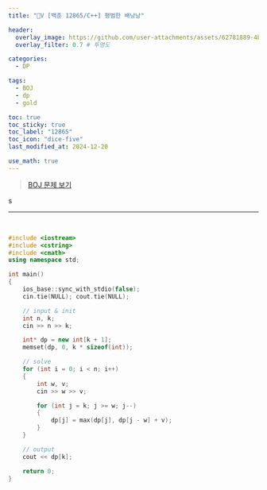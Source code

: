 ```yaml
---
title: "💛V [백준 12865/C++] 평범한 배낭낭"

header:
  overlay_image: https://github.com/user-attachments/assets/62781889-4b02-4112-a732-bd1a93de0710
  overlay_filter: 0.7 # 투명도

categories:
  - DP

tags:
  - BOJ
  - dp
  - gold

toc: true
toc_sticky: true
toc_label: "12865"
toc_icon: "dice-five"
last_modified_at: 2024-12-20

use_math: true
---
```




> [BOJ 문제 보기](https://www.acmicpc.net/problem/12865)

s
<br>

---

<br>


```c++
#include <iostream>
#include <cstring>
#include <cmath>
using namespace std;

int main()
{
	ios_base::sync_with_stdio(false);
	cin.tie(NULL); cout.tie(NULL);

	// input & init
	int n, k;
	cin >> n >> k;

	int* dp = new int[k + 1];
	memset(dp, 0, k * sizeof(int));

	// solve
	for (int i = 0; i < n; i++)
	{
		int w, v;
		cin >> w >> v;

		for (int j = k; j >= w; j--)
		{
			dp[j] = max(dp[j], dp[j - w] + v);
		}
	}

	// output
	cout << dp[k];

	return 0;
}
```
